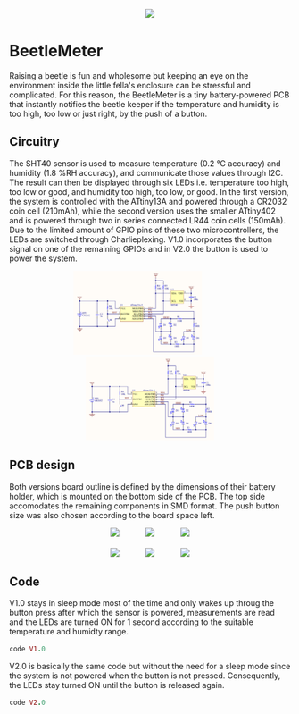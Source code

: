 <p align="center">
  <img src="images/cover.JPG" height="200" />
</p>

# BeetleMeter
Raising a beetle is fun and wholesome but keeping an eye on the environment inside the little fella's enclosure can be stressful and complicated. For this reason, the BeetleMeter is a tiny battery-powered PCB that instantly notifies the beetle keeper if the temperature and humidity is too high, too low or just right, by the push of a button.

## Circuitry
The SHT40 sensor is used to measure temperature (0.2 °C accuracy) and humidity (1.8 %RH accuracy), and communicate those values through I2C. The result can then be displayed through six LEDs i.e. temperature too high, too low or good, and humidity too high, too low, or good. In the first version, the system is controlled with the ATtiny13A and powered through a CR2032 coin cell (210mAh), while the second version uses the smaller ATtiny402 and is powered through two in series connected LR44 coin cells (150mAh). Due to the limited amount of GPIO pins of these two microcontrollers, the LEDs are switched through Charlieplexing. V1.0 incorporates the button signal on one of the remaining GPIOs and in V2.0 the button is used to power the system.

<p align="center">
  <img src="images/v1_circuit.png" height="150" />
  &nbsp;&nbsp;&nbsp;&nbsp;&nbsp;&nbsp;&nbsp;&nbsp;&nbsp;&nbsp;
  <img src="images/v1_circuit.png" height="150" />
</p>

## PCB design
Both versions board outline is defined by the dimensions of their battery holder, which is mounted on the bottom side of the PCB. The top side accomodates the remaining components in SMD format. The push button size was also chosen according to the board space left.

<p align="center">
  <img src="images/v1_front.JPG" height="150" />
  &nbsp;&nbsp;&nbsp;&nbsp;&nbsp;&nbsp;&nbsp;&nbsp;&nbsp;&nbsp;
  <img src="images/v1_back.JPG" height="150" />
  &nbsp;&nbsp;&nbsp;&nbsp;&nbsp;&nbsp;&nbsp;&nbsp;&nbsp;&nbsp;
  <img src="images/v1_assembled.JPG" height="150" /> <br/><br/>
  <img src="images/v2_front.JPG" height="150" />
  &nbsp;&nbsp;&nbsp;&nbsp;&nbsp;&nbsp;&nbsp;&nbsp;&nbsp;&nbsp;
  <img src="images/v2_back.JPG" height="150" />
  &nbsp;&nbsp;&nbsp;&nbsp;&nbsp;&nbsp;&nbsp;&nbsp;&nbsp;&nbsp;
  <img src="images/v1_assembled.JPG" height="150" />
</p>

## Code
V1.0 stays in sleep mode most of the time and only wakes up throug the button press after which the sensor is powered, measurements are read and the LEDs are turned ON for 1 second according to the suitable temperature and humidty range.

```ruby
code V1.0
```

V2.0 is basically the same code but without the need for a sleep mode since the system is not powered when the button is not pressed. Consequently, the LEDs stay turned ON until the button is released again.

```ruby
code V2.0
```
